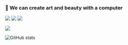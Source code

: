 ### 🎨  We can create art and beauty with a computer
![](https://img.shields.io/badge/language-Java-orange.svg)
![](https://img.shields.io/badge/language-SQL-blue.svg)
![](https://img.shields.io/badge/language-Python-red.svg)

![](https://img.shields.io/badge/-Hexo-blue?logo=Java&style=plastic)

![GitHub stats](https://github-readme-stats.vercel.app/api?username=NorthShip)

